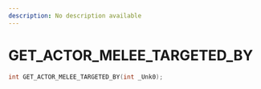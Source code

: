 ```yaml
---
description: No description available 
---
```


# GET_ACTOR_MELEE_TARGETED_BY

```cpp
int GET_ACTOR_MELEE_TARGETED_BY(int _Unk0);
```